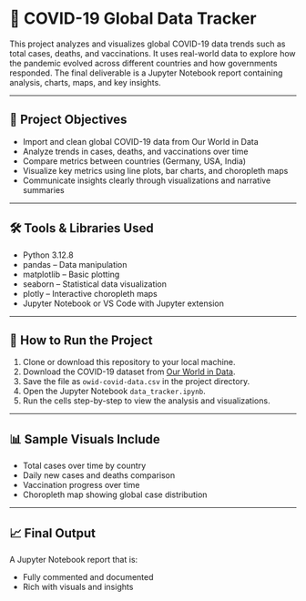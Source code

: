 # 🦠 COVID-19 Global Data Tracker

This project analyzes and visualizes global COVID-19 data trends such as total cases, deaths, and vaccinations. It uses real-world data to explore how the pandemic evolved across different countries and how governments responded. The final deliverable is a Jupyter Notebook report containing analysis, charts, maps, and key insights.

---

## 🎯 Project Objectives

- Import and clean global COVID-19 data from Our World in Data
- Analyze trends in cases, deaths, and vaccinations over time
- Compare metrics between countries (Germany, USA, India)
- Visualize key metrics using line plots, bar charts, and choropleth maps
- Communicate insights clearly through visualizations and narrative summaries

---

## 🛠️ Tools & Libraries Used

- Python 3.12.8
- pandas – Data manipulation
- matplotlib – Basic plotting
- seaborn – Statistical data visualization
- plotly – Interactive choropleth maps
- Jupyter Notebook or VS Code with Jupyter extension

---

## 🚀 How to Run the Project

1. Clone or download this repository to your local machine.
2. Download the COVID-19 dataset from [Our World in Data](https://docs.owid.io/projects/etl/api/covid/#publications).
3. Save the file as `owid-covid-data.csv` in the project directory.
4. Open the Jupyter Notebook `data_tracker.ipynb`.
5. Run the cells step-by-step to view the analysis and visualizations.

---

## 📊 Sample Visuals Include

- Total cases over time by country
- Daily new cases and deaths comparison
- Vaccination progress over time
- Choropleth map showing global case distribution

---

## 📈 Final Output

A Jupyter Notebook report that is:
- Fully commented and documented
- Rich with visuals and insights
